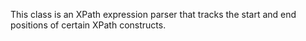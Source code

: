 
This class is an XPath expression parser that tracks the start and end positions of certain XPath constructs.
